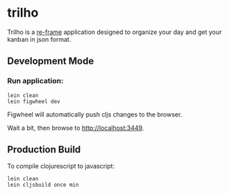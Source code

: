 # trilho

Trilho is a [re-frame](https://github.com/Day8/re-frame) application designed to organize your day and get your kanban in json format.

## Development Mode

### Run application:

```
lein clean
lein figwheel dev
```

Figwheel will automatically push cljs changes to the browser.

Wait a bit, then browse to [http://localhost:3449](http://localhost:3449).

## Production Build


To compile clojurescript to javascript:

```
lein clean
lein cljsbuild once min
```
